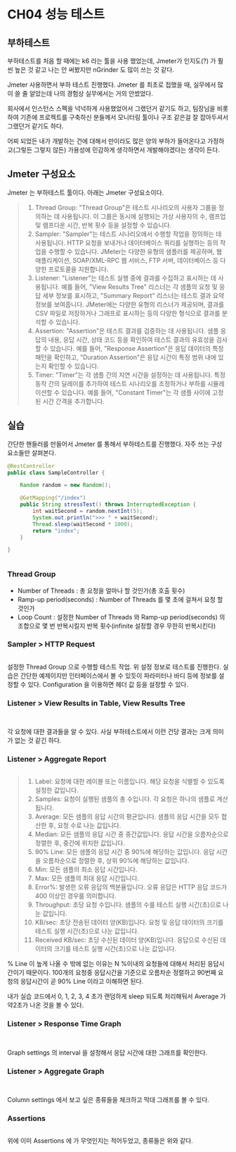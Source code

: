 # CH04 성능 테스트

## 부하테스트

부하테스트를 처음 할 때에는 k6 라는 툴을 사용 했었는데, Jmeter가 인지도(?) 가 훨씬 높은 것 같고 나는 안 써봤지만 nGrinder 도 많이 쓰는 것 같다.

Jmeter 사용하면서 부하 테스트 진행했다. Jmeter 를 최초로 접했을 때, 실무에서 많이 쓸 줄 알았는데 나의 경험상 실무에서는 거의 안썼었다.

회사에서 인스턴스 스펙을 넉넉하게 사용했었어서 그랬던거 같기도 하고, 팀장님을 비롯하여 기존에 프로젝트를 구축하신 분들께서 모니터링 툴이나 구조 같은걸 잘 잡아두셔서 그랬던거 같기도 하다.

어찌 되었든 내가 개발하는 건에 대해서 만이라도 많은 양의 부하가 들어온다고 가정하고(그렇든 그렇지 않든) 가용성에 민감하게 생각하면서 개발해야겠다는 생각이 든다.



## Jmeter 구성요소

Jmeter 는 부하테스트 툴이다. 아래는 Jmeter 구성요소이다.

> 1. Thread Group: "Thread Group"은 테스트 시나리오의 사용자 그룹을 정의하는 데 사용됩니다. 이 그룹은 동시에 실행되는 가상 사용자의 수, 램프업 및 램프다운 시간, 반복 횟수 등을 설정할 수 있습니다.
> 2. Sampler: "Sampler"는 테스트 시나리오에서 수행할 작업을 정의하는 데 사용됩니다. HTTP 요청을 보내거나 데이터베이스 쿼리를 실행하는 등의 작업을 수행할 수 있습니다. JMeter는 다양한 유형의 샘플러를 제공하며, 웹 애플리케이션, SOAP/XML-RPC 웹 서비스, FTP 서버, 데이터베이스 등 다양한 프로토콜을 지원합니다.
> 3. Listener: "Listener"는 테스트 실행 중에 결과를 수집하고 표시하는 데 사용됩니다. 예를 들어, "View Results Tree" 리스너는 각 샘플의 요청 및 응답 세부 정보를 표시하고, "Summary Report" 리스너는 테스트 결과 요약 정보를 보여줍니다. JMeter에는 다양한 유형의 리스너가 제공되며, 결과를 CSV 파일로 저장하거나 그래프로 표시하는 등의 다양한 형식으로 결과를 분석할 수 있습니다.
> 4. Assertion: "Assertion"은 테스트 결과를 검증하는 데 사용됩니다. 샘플 응답의 내용, 응답 시간, 상태 코드 등을 확인하여 테스트 결과의 유효성을 검사할 수 있습니다. 예를 들어, "Response Assertion"은 응답 데이터의 특정 패턴을 확인하고, "Duration Assertion"은 응답 시간이 특정 범위 내에 있는지 확인할 수 있습니다.
> 5. Timer: "Timer"는 각 샘플 간의 지연 시간을 설정하는 데 사용됩니다. 특정 동작 간의 딜레이를 추가하여 테스트 시나리오를 조정하거나 부하를 시뮬레이션할 수 있습니다. 예를 들어, "Constant Timer"는 각 샘플 사이에 고정된 시간 간격을 추가합니다.



## 실습

간단한 핸들러를 만들어서 Jmeter 를 통해서 부하테스트를 진행했다. 자주 쓰는 구성 요소들만 살펴본다.

```java
@RestController
public class SampleController {

    Random random = new Random();

    @GetMapping("/index")
    public String stressTest() throws InterruptedException {
        int waitSecond = random.nextInt(5);
        System.out.println(">>> " + waitSecond);
        Thread.sleep(waitSecond * 1000);
        return "index";
    }

}
```

<figure><img src="../../.gitbook/assets/image (13) (1).png" alt=""><figcaption></figcaption></figure>

### Thread Group

* Number of Threads : 총 요청을 얼마나 할 것인가(총 호출 횟수)
* Ramp-up period(seconds) : Number of Threads 를 몇 초에 걸쳐서 요청 할 것인가
* Loop Count : 설정한 Number of Threads 와 Ramp-up period(seconds) 의 조합으로 몇 번 반복시킬지 반복 횟수(infinite 설정할 경우 무한히 반복시킨다)



### Sampler > HTTP Request

<figure><img src="../../.gitbook/assets/image (17) (3) (1).png" alt=""><figcaption></figcaption></figure>

설정한 Thread Group 으로 수행할 테스트 작업. 위 설정 정보로 테스트를 진행한다. 실습은 간단한 예제이지만 인터페이스에서 볼 수 있듯이 파라미터나 바디 등에 정보를 설정할 수 있다. Configuration 을 이용하면 헤더 값 등을 설정할 수 있다.



### Listener > View Results in Table, View Results Tree

<figure><img src="../../.gitbook/assets/image (6) (3).png" alt=""><figcaption></figcaption></figure>

<figure><img src="../../.gitbook/assets/image (1) (3).png" alt=""><figcaption></figcaption></figure>

각 요청에 대한 결과들을 알 수 있다. 사실 부하테스트에서 이런 건당 결과는 크게 의미가 없는 것 같긴 하다.

###

### Listener > Aggregate Report

<figure><img src="../../.gitbook/assets/image (25).png" alt=""><figcaption></figcaption></figure>

> 1. Label: 요청에 대한 레이블 또는 이름입니다. 해당 요청을 식별할 수 있도록 설정한 값입니다.
> 2. Samples: 요청이 실행된 샘플의 총 수입니다. 각 요청은 하나의 샘플로 계산됩니다.
> 3. Average: 모든 샘플의 응답 시간의 평균입니다. 샘플의 응답 시간을 모두 합산한 후, 요청 수로 나눈 값입니다.
> 4. Median: 모든 샘플의 응답 시간 중 중간값입니다. 응답 시간을 오름차순으로 정렬한 후, 중간에 위치한 값입니다.
> 5. 90% Line: 모든 샘플의 응답 시간 중 90%에 해당하는 값입니다. 응답 시간을 오름차순으로 정렬한 후, 상위 90%에 해당하는 값입니다.
> 6. Min: 모든 샘플의 최소 응답 시간입니다.
> 7. Max: 모든 샘플의 최대 응답 시간입니다.
> 8. Error%: 발생한 오류 응답의 백분율입니다. 오류 응답은 HTTP 응답 코드가 400 이상인 경우를 의미합니다.
> 9. Throughput: 초당 요청 수입니다. 샘플의 수를 테스트 실행 시간(초)으로 나눈 값입니다.
> 10. KB/sec: 초당 전송된 데이터 양(KB)입니다. 요청 및 응답 데이터의 크기를 테스트 실행 시간(초)으로 나눈 값입니다.
> 11. Received KB/sec: 초당 수신된 데이터 양(KB)입니다. 응답으로 수신된 데이터의 크기를 테스트 실행 시간(초)으로 나눈 값입니다.

% Line 이 높게 나올 수 밖에 없는 이유는 N %이내의 요청들에 대해서 처리된 응답시간이기 때문이다. 100개의 요청중 응답시간을 기준으로 오름차순 정렬하고 90번째 요청의 응답시간이 곧 90% Line 이라고 이해하면 된다.

내가 실습 코드에서 0, 1, 2, 3, 4 초가 랜덤하게 sleep 되도록 처리해둬서 Average 가 약2초가 나온 것을 볼 수 있다.



### Listener > Response Time Graph

<figure><img src="../../.gitbook/assets/image (5) (3).png" alt=""><figcaption></figcaption></figure>

<figure><img src="../../.gitbook/assets/image (8) (3).png" alt=""><figcaption></figcaption></figure>

Graph settings 의 interval 을 설정해서 응답 시간에 대한 그래프를 확인한다.



### Listener >  Aggregate Graph

<figure><img src="../../.gitbook/assets/image (20) (1).png" alt=""><figcaption></figcaption></figure>

<figure><img src="../../.gitbook/assets/image (14) (1).png" alt=""><figcaption></figcaption></figure>

Column settings 에서 보고 싶은 종류들을 체크하고 막대 그래프를 볼 수 있다.



### Assertions

<figure><img src="../../.gitbook/assets/image (11) (1).png" alt=""><figcaption></figcaption></figure>

위에 이미 Assertions 에 가 무엇인지는 적어두었고, 종류들은 위와 같다.
